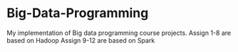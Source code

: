# Big-Data-Programming
My implementation of Big data programming course projects.
Assign 1-8 are based on Hadoop
Assign 9-12 are based on Spark
